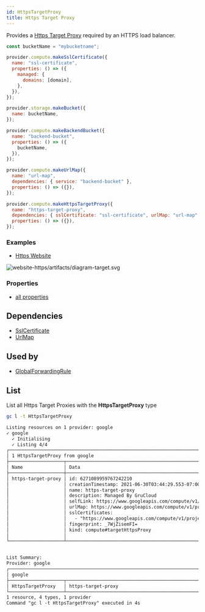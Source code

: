 ```yaml
---
id: HttpsTargetProxy
title: Https Target Proxy
---
```


Provides a [Https Target Proxy](https://console.cloud.google.com/net-services/loadbalancing/advanced/targetProxies/list) required by an HTTPS load balancer.

```js
const bucketName = "mybucketname";

provider.compute.makeSslCertificate({
  name: "ssl-certificate",
  properties: () => ({
    managed: {
      domains: [domain],
    },
  }),
});

provider.storage.makeBucket({
  name: bucketName,
});

provider.compute.makeBackendBucket({
  name: "backend-bucket",
  properties: () => ({
    bucketName,
  }),
});

provider.compute.makeUrlMap({
  name: "url-map",
  dependencies: { service: "backend-bucket" },
  properties: () => ({}),
});

provider.compute.makeHttpsTargetProxy({
  name: "https-target-proxy",
  dependencies: { sslCertificate: "ssl-certificate", urlMap: "url-map" },
  properties: () => ({}),
});
```

### Examples

- [Https Website](https://github.com/grucloud/grucloud/blob/main/examples/google/storage/website-https)

![website-https/artifacts/diagram-target.svg](https://raw.githubusercontent.com/grucloud/grucloud/main/examples/google/storage/website-https/artifacts/diagram-target.svg)

### Properties

- [all properties](https://cloud.google.com/compute/docs/reference/rest/v1/targetHttpsProxies/insert)

## Dependencies

- [SslCertificate](./SslCertificate.md)
- [UrlMap](./UrlMap.md)

## Used by

- [GlobalForwardingRule](./GlobalForwardingRule.md)

## List

List all Https Target Proxies with the **HttpsTargetProxy** type

```sh
gc l -t HttpsTargetProxy
```

```txt
Listing resources on 1 provider: google
✓ google
  ✓ Initialising
  ✓ Listing 4/4
┌────────────────────────────────────────────────────────────────────────────────┐
│ 1 HttpsTargetProxy from google                                                 │
├────────────────────┬────────────────────────────────────────────────────┬──────┤
│ Name               │ Data                                               │ Our  │
├────────────────────┼────────────────────────────────────────────────────┼──────┤
│ https-target-proxy │ id: 6271089959767242210                            │ Yes  │
│                    │ creationTimestamp: 2021-06-30T03:44:29.553-07:00   │      │
│                    │ name: https-target-proxy                           │      │
│                    │ description: Managed By GruCloud                   │      │
│                    │ selfLink: https://www.googleapis.com/compute/v1/p… │      │
│                    │ urlMap: https://www.googleapis.com/compute/v1/pro… │      │
│                    │ sslCertificates:                                   │      │
│                    │   - "https://www.googleapis.com/compute/v1/projec… │      │
│                    │ fingerprint: _7WjZisemFI=                          │      │
│                    │ kind: compute#targetHttpsProxy                     │      │
│                    │                                                    │      │
└────────────────────┴────────────────────────────────────────────────────┴──────┘


List Summary:
Provider: google
┌───────────────────────────────────────────────────────────────────────────────┐
│ google                                                                        │
├────────────────────┬──────────────────────────────────────────────────────────┤
│ HttpsTargetProxy   │ https-target-proxy                                       │
└────────────────────┴──────────────────────────────────────────────────────────┘
1 resource, 4 types, 1 provider
Command "gc l -t HttpsTargetProxy" executed in 4s
```
